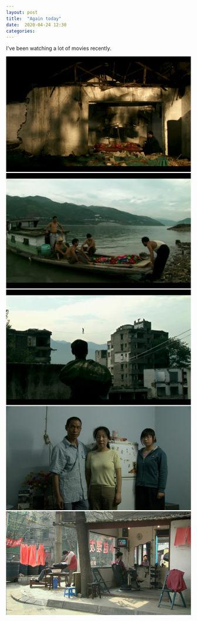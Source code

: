 ```yaml
---
layout: post
title:  "Again today"
date:  2020-04-24 12:30
categories: 
---
```


I've been watching a lot of movies recently.

![](/img/blog/2020-04/2.png)
![](/img/blog/2020-04/3.png)
![](/img/blog/2020-04/4.png)
![](/img/blog/2020-04/5.png)
![](/img/blog/2020-04/6.png)



